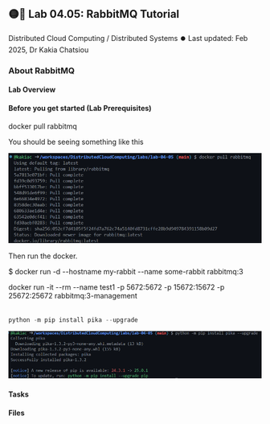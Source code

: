 ## 🟡🧪 Lab 04.05: RabbitMQ Tutorial 
Distributed Cloud Computing / Distributed Systems ⏺️ Last updated: Feb 2025, Dr Kakia Chatsiou

### About RabbitMQ

#### Lab Overview

#### Before you get started (Lab Prerequisites)

docker pull rabbitmq

You should be seeing something like this

![Installing the Docker](image.png)

Then run the docker.

$ docker run -d --hostname my-rabbit --name some-rabbit rabbitmq:3

docker run -it --rm --name test1 -p 5672:5672 -p 15672:15672 -p 25672:25672 rabbitmq:3-management




``` python

python -m pip install pika --upgrade

```
![Installing Pika](image-1.png)

#### Tasks

#### Files
